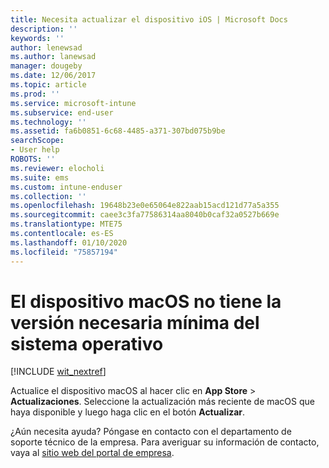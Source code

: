 ```yaml
---
title: Necesita actualizar el dispositivo iOS | Microsoft Docs
description: ''
keywords: ''
author: lenewsad
ms.author: lanewsad
manager: dougeby
ms.date: 12/06/2017
ms.topic: article
ms.prod: ''
ms.service: microsoft-intune
ms.subservice: end-user
ms.technology: ''
ms.assetid: fa6b0851-6c68-4485-a371-307bd075b9be
searchScope:
- User help
ROBOTS: ''
ms.reviewer: elocholi
ms.suite: ems
ms.custom: intune-enduser
ms.collection: ''
ms.openlocfilehash: 19648b23e0e65064e822aab15acd121d77a5a355
ms.sourcegitcommit: caee3c3fa77586314aa8040b0caf32a0527b669e
ms.translationtype: MTE75
ms.contentlocale: es-ES
ms.lasthandoff: 01/10/2020
ms.locfileid: "75857194"
---
```

# <a name="your-macos-device-doesnt-have-the-required-minimum-operating-system-version"></a>El dispositivo macOS no tiene la versión necesaria mínima del sistema operativo

[!INCLUDE [wit_nextref](includes/end-user-os-update-guidance.md)]

Actualice el dispositivo macOS al hacer clic en **App Store** > **Actualizaciones**. Seleccione la actualización más reciente de macOS que haya disponible y luego haga clic en el botón **Actualizar**.

¿Aún necesita ayuda? Póngase en contacto con el departamento de soporte técnico de la empresa. Para averiguar su información de contacto, vaya al [sitio web del portal de empresa](https://go.microsoft.com/fwlink/?linkid=2010980).
